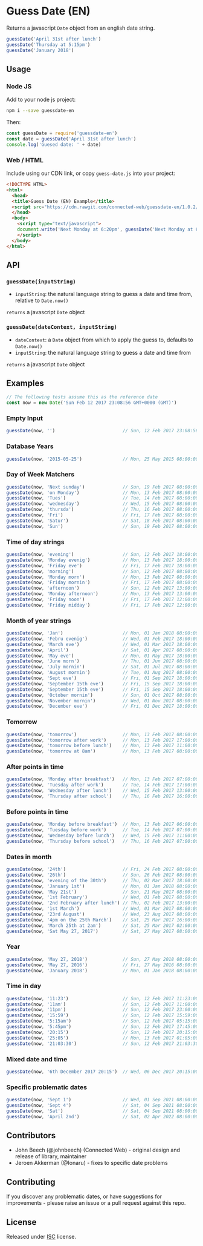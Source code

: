 # Guess Date (EN)

Returns a javascript `Date` object from an english date string.

```js
guessDate('April 31st after lunch')
guessDate('Thursday at 5:15pm')
guessDate('January 2018')
```

## Usage

### Node JS

Add to your node js project:
```sh
npm i --save guessdate-en
```

Then:
```js
const guessDate = require('guessdate-en')
const date = guessDate('April 31st after lunch')
console.log('Guesed date: ' + date)
```

### Web / HTML

Include using our CDN link, or copy `guess-date.js` into your project:
```html
<!DOCTYPE HTML>
<html>
  <head>
  <title>Guess Date (EN) Example</title>
  <script src="https://cdn.rawgit.com/connected-web/guessdate-en/1.0.2/src/guess-date.js" type="text/javascript"></script>
  </head>
  <body>
    <script type="text/javascript">
    document.write('Next Monday at 6:20pm', guessDate('Next Monday at 6:20pm'))
    </script>
  </body>
</html>
```

## API

### `guessDate(inputString)`

- `inputString`: the natural language string to guess a date and time from, relative to `Date.now()`

`returns` a javascript `Date` object

### `guessDate(dateContext, inputString)`

- `dateContext`: a `Date` object from which to apply the guess to, defaults to `Date.now()`
- `inputString`: the natural language string to guess a date and time from

`returns` a javascript `Date` object

## Examples

```js
// The following tests assume this as the reference date
const now = new Date('Sun Feb 12 2017 23:08:56 GMT+0000 (GMT)')
```

### Empty Input

```js
guessDate(now, '')                         // Sun, 12 Feb 2017 23:08:56 GMT
```

### Database Years

```js
guessDate(now, '2015-05-25')               // Mon, 25 May 2015 08:00:00 GMT
```

### Day of Week Matchers

```js
guessDate(now, 'Next sunday')              // Sun, 19 Feb 2017 08:00:00 GMT
guessDate(now, 'on Monday')                // Mon, 13 Feb 2017 08:00:00 GMT
guessDate(now, 'Tues')                     // Tue, 14 Feb 2017 08:00:00 GMT
guessDate(now, 'wednesday')                // Wed, 15 Feb 2017 08:00:00 GMT
guessDate(now, 'thursda')                  // Thu, 16 Feb 2017 08:00:00 GMT
guessDate(now, 'Fri')                      // Fri, 17 Feb 2017 08:00:00 GMT
guessDate(now, 'Satur')                    // Sat, 18 Feb 2017 08:00:00 GMT
guessDate(now, 'Sun')                      // Sun, 19 Feb 2017 08:00:00 GMT
```

### Time of day strings

```js
guessDate(now, 'evening')                  // Sun, 12 Feb 2017 18:00:00 GMT
guessDate(now, 'Monday evenig')            // Mon, 13 Feb 2017 18:00:00 GMT
guessDate(now, 'Friday eve')               // Fri, 17 Feb 2017 18:00:00 GMT
guessDate(now, 'morning')                  // Sun, 12 Feb 2017 08:00:00 GMT
guessDate(now, 'Monday morn')              // Mon, 13 Feb 2017 08:00:00 GMT
guessDate(now, 'Friday mornin')            // Fri, 17 Feb 2017 08:00:00 GMT
guessDate(now, 'afternoon')                // Sun, 12 Feb 2017 13:00:00 GMT
guessDate(now, 'Monday afternoon')         // Mon, 13 Feb 2017 13:00:00 GMT
guessDate(now, 'Friday noon')              // Fri, 17 Feb 2017 12:00:00 GMT
guessDate(now, 'Friday midday')            // Fri, 17 Feb 2017 12:00:00 GMT
```

### Month of year strings

```js
guessDate(now, 'Jan')                      // Mon, 01 Jan 2018 08:00:00 GMT
guessDate(now, 'Febru evenig')             // Wed, 01 Feb 2017 18:00:00 GMT
guessDate(now, 'March eve')                // Wed, 01 Mar 2017 18:00:00 GMT
guessDate(now, 'April')                    // Sat, 01 Apr 2017 08:00:00 GMT
guessDate(now, 'May eve')                  // Mon, 01 May 2017 18:00:00 GMT
guessDate(now, 'June morn')                // Thu, 01 Jun 2017 08:00:00 GMT
guessDate(now, 'July mornin')              // Sat, 01 Jul 2017 08:00:00 GMT
guessDate(now, 'August mornin')            // Tue, 01 Aug 2017 08:00:00 GMT
guessDate(now, 'Sept eve')                 // Fri, 01 Sep 2017 18:00:00 GMT
guessDate(now, 'September 15th eve')       // Fri, 15 Sep 2017 18:00:00 GMT
guessDate(now, 'September 15th eve')       // Fri, 15 Sep 2017 18:00:00 GMT
guessDate(now, 'October mornin')           // Sun, 01 Oct 2017 08:00:00 GMT
guessDate(now, 'November mornin')          // Wed, 01 Nov 2017 08:00:00 GMT
guessDate(now, 'December eve')             // Fri, 01 Dec 2017 18:00:00 GMT
```

### Tomorrow

```js
guessDate(now, 'tomorrow')                 // Mon, 13 Feb 2017 08:00:00 GMT
guessDate(now, 'tomorrow after work')      // Mon, 13 Feb 2017 17:00:00 GMT
guessDate(now, 'tomorrow before lunch')    // Mon, 13 Feb 2017 11:00:00 GMT
guessDate(now, 'tomorrow at 8am')          // Mon, 13 Feb 2017 08:00:00 GMT
```

### After points in time

```js
guessDate(now, 'Monday after breakfast')   // Mon, 13 Feb 2017 07:00:00 GMT
guessDate(now, 'Tuesday after work')       // Tue, 14 Feb 2017 17:00:00 GMT
guessDate(now, 'Wednesday after lunch')    // Wed, 15 Feb 2017 13:00:00 GMT
guessDate(now, 'Thursday after school')    // Thu, 16 Feb 2017 16:00:00 GMT
```

### Before points in time

```js
guessDate(now, 'Monday before breakfast')  // Mon, 13 Feb 2017 06:00:00 GMT
guessDate(now, 'Tuesday before work')      // Tue, 14 Feb 2017 07:00:00 GMT
guessDate(now, 'Wednesday before lunch')   // Wed, 15 Feb 2017 11:00:00 GMT
guessDate(now, 'Thursday before school')   // Thu, 16 Feb 2017 07:00:00 GMT
```

### Dates in month

```js
guessDate(now, '24th')                     // Fri, 24 Feb 2017 08:00:00 GMT
guessDate(now, '26th')                     // Sun, 26 Feb 2017 08:00:00 GMT
guessDate(now, 'evening of the 30th')      // Thu, 02 Mar 2017 18:00:00 GMT
guessDate(now, 'January 1st')              // Mon, 01 Jan 2018 08:00:00 GMT
guessDate(now, 'May 21st')                 // Sun, 21 May 2017 08:00:00 GMT
guessDate(now, '1st February')             // Wed, 01 Feb 2017 08:00:00 GMT
guessDate(now, '2nd February after lunch') // Thu, 02 Feb 2017 13:00:00 GMT
guessDate(now, '1st March')                // Wed, 01 Mar 2017 08:00:00 GMT
guessDate(now, '23rd August')              // Wed, 23 Aug 2017 08:00:00 GMT
guessDate(now, '4pm on the 25th March')    // Sat, 25 Mar 2017 16:00:00 GMT
guessDate(now, 'March 25th at 2am')        // Sat, 25 Mar 2017 02:00:00 GMT
guessDate(now, 'Sat May 27, 2017')         // Sat, 27 May 2017 08:00:00 GMT
```

### Year

```js
guessDate(now, 'May 27, 2018')             // Sun, 27 May 2018 08:00:00 GMT
guessDate(now, 'May 27, 2016')             // Fri, 27 May 2016 08:00:00 GMT
guessDate(now, 'January 2018')             // Mon, 01 Jan 2018 08:00:00 GMT
```

### Time in day

```js
guessDate(now, '11:23')                    // Sun, 12 Feb 2017 11:23:00 GMT
guessDate(now, '11am')                     // Sun, 12 Feb 2017 11:00:00 GMT
guessDate(now, '11pm')                     // Sun, 12 Feb 2017 23:00:00 GMT
guessDate(now, '15:59')                    // Sun, 12 Feb 2017 15:59:00 GMT
guessDate(now, '5:15am')                   // Sun, 12 Feb 2017 05:15:00 GMT
guessDate(now, '5:45pm')                   // Sun, 12 Feb 2017 17:45:00 GMT
guessDate(now, '20:15')                    // Sun, 12 Feb 2017 20:15:00 GMT
guessDate(now, '25:05')                    // Mon, 13 Feb 2017 01:05:00 GMT
guessDate(now, '21:03:30')                 // Sun, 12 Feb 2017 21:03:30 GMT
```

### Mixed date and time

```js
guessDate(now, '6th December 2017 20:15')  // Wed, 06 Dec 2017 20:15:00 GMT
```

### Specific problematic dates

```js
guessDate(now, 'Sept 1')                   // Wed, 01 Sep 2021 08:00:00 GMT
guessDate(now, 'Sept 4')                   // Sat, 04 Sep 2021 08:00:00 GMT
guessDate(now, 'Sat')                      // Sat, 04 Sep 2021 08:00:00 GMT
guessDate(now, 'April 2nd')                // Sat, 02 Apr 2022 08:00:00 GMT
```

## Contributors

- John Beech (@johnbeech) (Connected Web) - original design and release of library, maintainer
- Jeroen Akkerman (@Ionaru) - fixes to specific date problems

## Contributing

If you discover any problematic dates, or have suggestions for improvements - please raise an issue or a pull request against this repo.

## License

Released under [ISC](https://choosealicense.com/licenses/isc/) license.